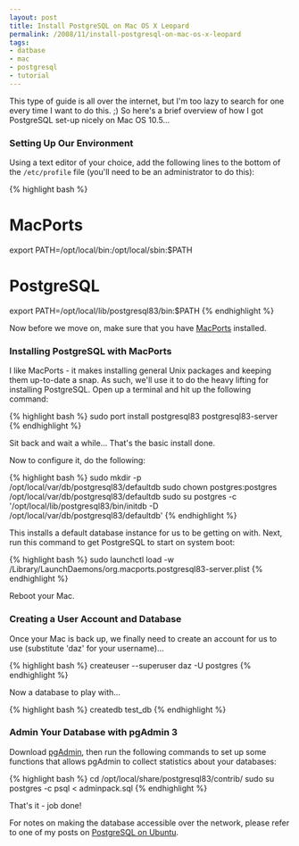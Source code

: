 ```yaml
---
layout: post
title: Install PostgreSQL on Mac OS X Leopard
permalink: /2008/11/install-postgresql-on-mac-os-x-leopard
tags:
- datbase
- mac
- postgresql
- tutorial
---
```


This type of guide is all over the internet, but I'm too lazy to search for one every time I want to do this.
;) So here's a brief overview of how I got PostgreSQL set-up nicely on Mac OS 10.5...

<h3>Setting Up Our Environment</h3>

Using a text editor of your choice, add the following lines to the bottom of the `/etc/profile` file (you'll
need to be an administrator to do this):

{% highlight bash %}
# MacPorts
export PATH=/opt/local/bin:/opt/local/sbin:$PATH

# PostgreSQL
export PATH=/opt/local/lib/postgresql83/bin:$PATH
{% endhighlight %}

Now before we move on, make sure that you have [MacPorts](http://www.macports.org/) installed.

<h3>Installing PostgreSQL with MacPorts</h3>

I like MacPorts - it makes installing general Unix packages and keeping them up-to-date a snap. As such,
we'll use it to do the heavy lifting for installing PostgreSQL. Open up a terminal and hit up the following
command:

{% highlight bash %}
sudo port install postgresql83 postgresql83-server
{% endhighlight %}

Sit back and wait a while...  That's the basic install done.

Now to configure it, do the following:

{% highlight bash %}
sudo mkdir -p /opt/local/var/db/postgresql83/defaultdb
sudo chown postgres:postgres /opt/local/var/db/postgresql83/defaultdb
sudo su postgres -c '/opt/local/lib/postgresql83/bin/initdb -D /opt/local/var/db/postgresql83/defaultdb'
{% endhighlight %}

This installs a default database instance for us to be getting on with. Next, run this command to get
PostgreSQL to start on system boot:

{% highlight bash %}
sudo launchctl load -w /Library/LaunchDaemons/org.macports.postgresql83-server.plist
{% endhighlight %}

Reboot your Mac.

<h3>Creating a User Account and Database</h3>

Once your Mac is back up, we finally need to create an account for us to use (substitute 'daz' for your
username)...

{% highlight bash %}
createuser --superuser daz -U postgres
{% endhighlight %}

Now a database to play with...

{% highlight bash %}
createdb test_db
{% endhighlight %}

<h3>Admin Your Database with pgAdmin 3</h3>

Download [pgAdmin](http://www.pgadmin.org/), then run the following commands to set up some functions that
allows pgAdmin to collect statistics about your databases:

{% highlight bash %}
cd /opt/local/share/postgresql83/contrib/
sudo su postgres -c psql < adminpack.sql
{% endhighlight %}

That's it - job done!

For notes on making the database accessible over the network, please refer to one of my posts on
[PostgreSQL on Ubuntu](/2008/05/install-postgresql-on-ubuntu-804/).
